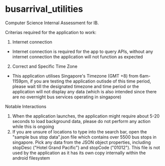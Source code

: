 # busarrival_utilities

Computer Science Internal Assessment for IB.

Criterias required for the application to work:
1. Internet connection
  - Internet connection is required for the app to query APIs, without any internet connection the application will not function as expected
2. Correct and Specific Time Zone
  - This application utilises Singapore's Timezone (GMT +8) from 6am-1159pm, if you are testing the application outisde of this time period, please wait till the designated timezone and time period or the application will not display any data (which is also intended since there are no overnight bus services operating in singapore)

Notable Interactions
1. When the application launches, the application might require about 5-20 seconds to load background data, please do not perform any action while this is ongoing
2. If you are unsure of locations to type into the search bar, open the "sample bus stop data".json file which contains over 5500 bus stops in singapore. Pick any data from the JSON object properties, including stopDesc ("Hotel Grand Pacific") and stopCode ("01012"). This file is not used by the application as it has its own copy internally within the android filesystem
